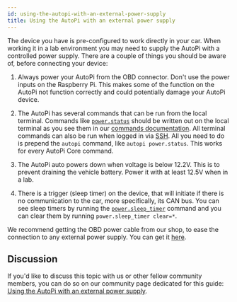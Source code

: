 ```yaml
---
id: using-the-autopi-with-an-external-power-supply
title: Using the AutoPi with an external power supply
---
```


The device you have is pre-configured to work directly in your car. When working it in a lab
environment you may need to supply the AutoPi with a controlled power supply. There are a couple of
things you should be aware of, before connecting your device:

1. Always power your AutoPi from the OBD connector. Don't use the power inputs on the Raspberry Pi.
  This makes some of the function on the AutoPi not function correctly and could potentially damage
  your AutoPi device.

2. The AutoPi has several commands that can be run from the local terminal. Commands like
[`power.status`](/core/commands/power.md/#powerstatus) should be written out on the local terminal
as you see them in our [commands documentation](/core/commands/index.md). All terminal commands
can also be run when logged in via [SSH](/guides/how_to_ssh_to_your_device.mdx). All you need to do
is prepend the `autopi` command, like `autopi power.status`. This works for every AutoPi Core
command.

3. The AutoPi auto powers down when voltage is below 12.2V. This is to prevent draining the vehicle
battery. Power it with at least 12.5V when in a lab.

4. There is a trigger (sleep timer) on the device, that will initiate if there is no communication
to the car, more specifically, its CAN bus. You can see sleep timers by running the
[`power.sleep_timer`](/core/commands/power.md/#powersleep-timer) command and you can clear them
by running `power.sleep_timer clear=*`.

We recommend getting the OBD power cable from our shop, to ease the connection to any external
power supply. You can get it [here](https://shop.autopi.io/en/products/obd-ii-power-cable-10/).

## Discussion
If you'd like to discuss this topic with us or other fellow community members, you can do so on
our community page dedicated for this guide:
[Using the AutoPi with an external power supply](https://community.autopi.io/t/using-the-autopi-with-an-external-power-supply-lab/626).